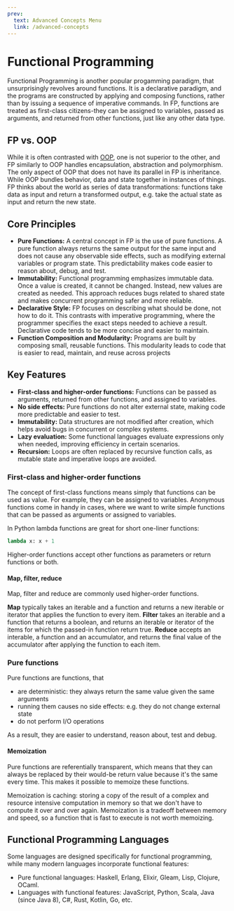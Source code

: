 ```yaml
---
prev:
  text: Advanced Concepts Menu
  link: /advanced-concepts
---
```


# Functional Programming

Functional Programming is another popular progamming paradigm, that unsurprisingly revolves around functions. It is a declarative paradigm, and the programs are constructed by applying and composing functions, rather than by issuing a sequence of imperative commands. In FP, functions are treated as first-class citizens-they can be assigned to variables, passed as arguments, and returned from other functions, just like any other data type.

## FP vs. OOP

While it is often contrasted with [OOP](./oop), one is not superior to the other, and FP similarly to OOP handles encapsulation, abstraction and polymorphism. The only aspect of OOP that does not have its parallel in FP is inheritance.
While OOP bundles behavior, data and state together in instances of things. FP thinks about the world as series of data transformations: functions take data as input and return a transformed output, e.g. take the actual state as input and return the new state.

## Core Principles

- **Pure Functions:** A central concept in FP is the use of pure functions. A pure function always returns the same output for the same input and does not cause any observable side effects, such as modifying external variables or program state. This predictability makes code easier to reason about, debug, and test.
- **Immutability:** Functional programming emphasizes immutable data. Once a value is created, it cannot be changed. Instead, new values are created as needed. This approach reduces bugs related to shared state and makes concurrent programming safer and more reliable.
- **Declarative Style:** FP focuses on describing what should be done, not how to do it. This contrasts with imperative programming, where the programmer specifies the exact steps needed to achieve a result. Declarative code tends to be more concise and easier to maintain.
- **Function Composition and Modularity:** Programs are built by composing small, reusable functions. This modularity leads to code that is easier to read, maintain, and reuse across projects

## Key Features

- **First-class and higher-order functions:** Functions can be passed as arguments, returned from other functions, and assigned to variables.
- **No side effects:** Pure functions do not alter external state, making code more predictable and easier to test.
- **Immutability:** Data structures are not modified after creation, which helps avoid bugs in concurrent or complex systems.
- **Lazy evaluation:** Some functional languages evaluate expressions only when needed, improving efficiency in certain scenarios.
- **Recursion:** Loops are often replaced by recursive function calls, as mutable state and imperative loops are avoided.

### First-class and higher-order functions

The concept of first-class functions means simply that functions can be used as value. For example, they can be assigned to variables.
Anonymous functions come in handy in cases, where we want to write simple functions that can be passed as arguments or assigned to variables.

In Python lambda functions are great for short one-liner functions:

```python
lambda x: x + 1
```

Higher-order functions accept other functions as parameters or return functions or both.

#### Map, filter, reduce

Map, filter and reduce are commonly used higher-order functions.

**Map** typically takes an iterable and a function and returns a new iterable or iterator that applies the function to every item.
**Filter** takes an iterable and a function that returns a boolean, and returns an iterable or iterator of the items for which the passed-in function return true.
**Reduce** accepts an interable, a function and an accumulator, and returns the final value of the accumulator after applying the function to each item.

### Pure functions

Pure functions are functions, that

- are deterministic: they always return the same value given the same arguments
- running them causes no side effects: e.g. they do not change external state
- do not perform I/O operations

As a result, they are easier to understand, reason about, test and debug.

#### Memoization

Pure functions are referentially transparent, which means that they can always be replaced by their would-be return value because it's the same every time. This makes it possible to memoize these functions.

Memoization is caching: storing a copy of the result of a complex and resource intensive computation in memory so that we don't have to compute it over and over again. Memoization is a tradeoff between memory and speed, so a function that is fast to execute is not worth memoizing.

## Functional Programming Languages

Some languages are designed specifically for functional programming, while many modern languages incorporate functional features:

- Pure functional languages: Haskell, Erlang, Elixir, Gleam, Lisp, Clojure, OCaml.
- Languages with functional features: JavaScript, Python, Scala, Java (since Java 8), C#, Rust, Kotlin, Go, etc.
